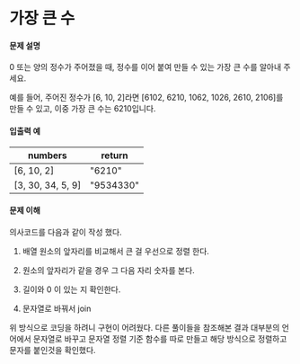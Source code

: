 # 가장 큰 수

#### 문제 설명

0 또는 양의 정수가 주어졌을 때, 정수를 이어 붙여 만들 수 있는 가장 큰 수를 알아내 주세요.

예를 들어, 주어진 정수가 [6, 10, 2]라면 [6102, 6210, 1062, 1026, 2610, 2106]를 만들 수 있고, 이중 가장 큰 수는 6210입니다.


#### 입출력 예

| numbers           | return    |
| ----------------- | --------- |
| [6, 10, 2]        | "6210"    |
| [3, 30, 34, 5, 9] | "9534330" |


#### 문제 이해

의사코드를 다음과 같이 작성 했다.

1. 배열 원소의 앞자리를 비교해서 큰 걸 우선으로 정렬 한다.

2. 원소의 앞자리가 같을 경우 그 다음 자리 숫자를 본다.

3. 길이와 0 이 있는 지 확인한다.

4. 문자열로 바꿔서 join


위 방식으로 코딩을 하려니 구현이 어려웠다. 다른 풀이들을 참조해본 결과 대부분의 언어에서 문자열로 바꾸고 문자열 정렬 기준 함수를 따로 만들고 해당 방식으로 정렬하고 문자를 붙인것을 확인했다.

